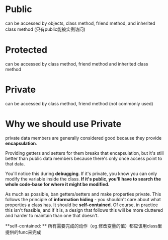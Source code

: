 # Public
can be accessed by objects, class method, friend method, and inherited class method (只有public能被实例访问)

# Protected
can be accessed by class method, friend method and inherited class method

# Private
can be accessed by class method, friend method (not commonly used)

# Why we should use Private
private data members are generally considered good because they provide **encapsulation**.

Providing getters and setters for them breaks that encapsulation, but it's still better than public data members because there's only once access point to that data.

You'll notice this during **debugging**. If it's private, you know you can only modify the variable inside the class. **If it's public, you'll have to search the whole code-base for where it might be modified.**

As much as possible, ban getters/setters and make properties private. This follows the principle of **information hiding** - you shouldn't care about what properties a class has. It should be **self-contained**. Of course, in practice this isn't feasible, and if it is, a design that follows this will be more cluttered and harder to maintain than one that doesn't.

**self-contained: ** 所有需要完成的动作（eg.修改变量的值）都应该用class里提供的func来完成
